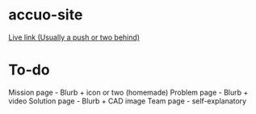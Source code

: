 # accuo-site

[Live link (Usually a push or two behind)](https://vicmart1.github.io/accuo-site/)

# To-do

Mission page - Blurb + icon or two (homemade)
Problem page - Blurb + video
Solution page - Blurb + CAD image
Team page - self-explanatory